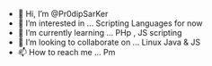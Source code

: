 - 👋 Hi, I’m @Pr0dipSarKer
- 👀 I’m interested in ... Scripting Languages for now 
- 🌱 I’m currently learning ... PHp , JS scripting 
- 💞️ I’m looking to collaborate on ... Linux Java & JS
- 📫 How to reach me ... Pm

<!---
Pr0dipSarKer/Pr0dipSarKer is a ✨ special ✨ repository because its `README.md` (this file) appears on your GitHub profile.
You can click the Preview link to take a look at your changes.
--->
